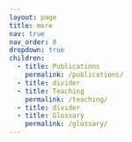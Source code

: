```yaml
---
layout: page
title: more
nav: true
nav_order: 8
dropdown: true
children:
  - title: Publications
    permalink: /publications/
  - title: divider
  - title: Teaching
    permalink: /teaching/
  - title: divider
  - title: Glossary
    permalink: /glossary/
---
```

